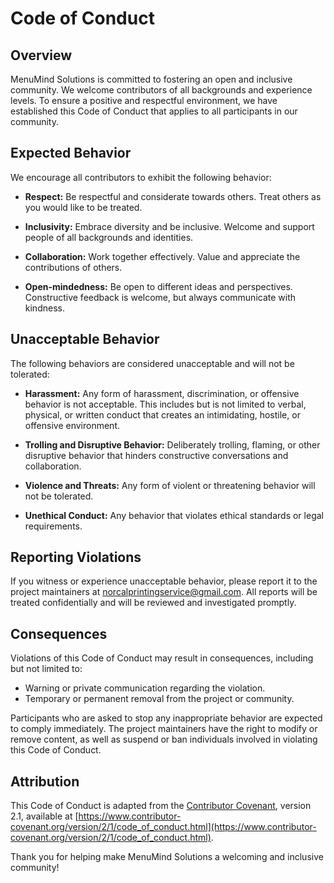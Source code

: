 # Code of Conduct

## Overview

MenuMind Solutions is committed to fostering an open and inclusive community. We welcome contributors of all backgrounds and experience levels. To ensure a positive and respectful environment, we have established this Code of Conduct that applies to all participants in our community.

## Expected Behavior

We encourage all contributors to exhibit the following behavior:

- **Respect:** Be respectful and considerate towards others. Treat others as you would like to be treated.
  
- **Inclusivity:** Embrace diversity and be inclusive. Welcome and support people of all backgrounds and identities.

- **Collaboration:** Work together effectively. Value and appreciate the contributions of others.

- **Open-mindedness:** Be open to different ideas and perspectives. Constructive feedback is welcome, but always communicate with kindness.

## Unacceptable Behavior

The following behaviors are considered unacceptable and will not be tolerated:

- **Harassment:** Any form of harassment, discrimination, or offensive behavior is not acceptable. This includes but is not limited to verbal, physical, or written conduct that creates an intimidating, hostile, or offensive environment.

- **Trolling and Disruptive Behavior:** Deliberately trolling, flaming, or other disruptive behavior that hinders constructive conversations and collaboration.

- **Violence and Threats:** Any form of violent or threatening behavior will not be tolerated.

- **Unethical Conduct:** Any behavior that violates ethical standards or legal requirements.

## Reporting Violations

If you witness or experience unacceptable behavior, please report it to the project maintainers at [norcalprintingservice@gmail.com](mailto:norcalprintingservice@gmail.com). All reports will be treated confidentially and will be reviewed and investigated promptly.

## Consequences

Violations of this Code of Conduct may result in consequences, including but not limited to:

- Warning or private communication regarding the violation.
- Temporary or permanent removal from the project or community.

Participants who are asked to stop any inappropriate behavior are expected to comply immediately. The project maintainers have the right to modify or remove content, as well as suspend or ban individuals involved in violating this Code of Conduct.

## Attribution

This Code of Conduct is adapted from the [Contributor Covenant](https://www.contributor-covenant.org/), version 2.1, available at [https://www.contributor-covenant.org/version/2/1/code_of_conduct.html](https://www.contributor-covenant.org/version/2/1/code_of_conduct.html).

Thank you for helping make MenuMind Solutions a welcoming and inclusive community!
